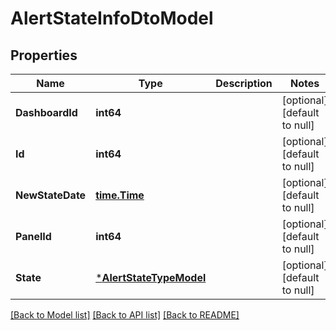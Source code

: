 # AlertStateInfoDtoModel

## Properties
Name | Type | Description | Notes
------------ | ------------- | ------------- | -------------
**DashboardId** | **int64** |  | [optional] [default to null]
**Id** | **int64** |  | [optional] [default to null]
**NewStateDate** | [**time.Time**](time.Time.md) |  | [optional] [default to null]
**PanelId** | **int64** |  | [optional] [default to null]
**State** | [***AlertStateTypeModel**](AlertStateType.md) |  | [optional] [default to null]

[[Back to Model list]](../README.md#documentation-for-models) [[Back to API list]](../README.md#documentation-for-api-endpoints) [[Back to README]](../README.md)


